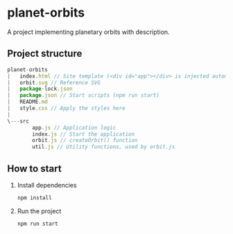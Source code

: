 # planet-orbits

A project implementing planetary orbits with description.

## Project structure

```JavaScript
planet-orbits     
|   index.html // Site template (<div id="app"></div> is injected automatically)
|   orbit.svg // Reference SVG
|   package-lock.json
|   package.json // Start scripts (npm run start)
|   README.md
|   style.css // Apply the styles here
|   
\---src
        app.js // Application logic
        index.js // Start the application
        orbit.js // createOrbit() function
        util.js // Utility functions, used by orbit.js
```

## How to start

1. Install dependencies

    ```bash
    npm install
    ```

2. Run the project

    ```bash
    npm run start
    ```
